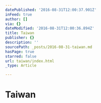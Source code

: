 ```yaml
---
datePublished: '2016-08-31T12:00:37.901Z'
inFeed: true
author: []
via: {}
dateModified: '2016-08-31T12:00:36.894Z'
title: Taiwan
publisher: {}
description: ''
sourcePath: _posts/2016-08-31-taiwan.md
hasPage: true
starred: false
url: taiwan/index.html
_type: Article

---
```

# Taiwan